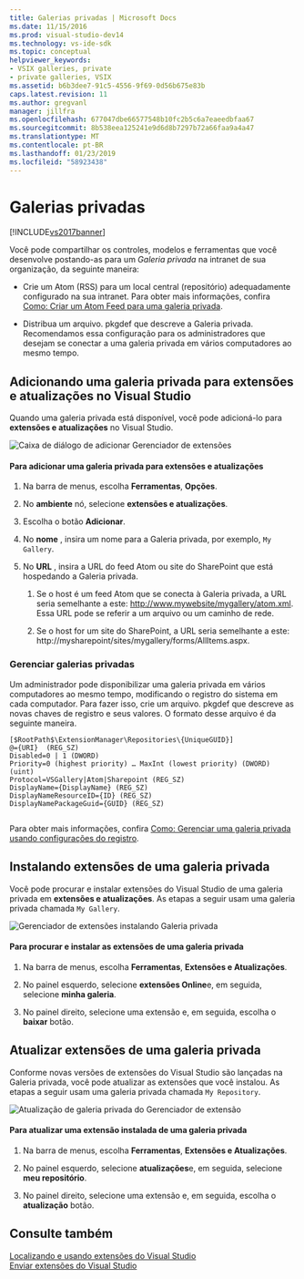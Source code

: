 ```yaml
---
title: Galerias privadas | Microsoft Docs
ms.date: 11/15/2016
ms.prod: visual-studio-dev14
ms.technology: vs-ide-sdk
ms.topic: conceptual
helpviewer_keywords:
- VSIX galleries, private
- private galleries, VSIX
ms.assetid: b6b3dee7-91c5-4556-9f69-0d56b675e83b
caps.latest.revision: 11
ms.author: gregvanl
manager: jillfra
ms.openlocfilehash: 677047dbe66577548b10fc2b5c6a7eaeedbfaa67
ms.sourcegitcommit: 8b538eea125241e9d6d8b7297b72a66faa9a4a47
ms.translationtype: MT
ms.contentlocale: pt-BR
ms.lasthandoff: 01/23/2019
ms.locfileid: "58923438"
---
```

# <a name="private-galleries"></a>Galerias privadas
[!INCLUDE[vs2017banner](../includes/vs2017banner.md)]

Você pode compartilhar os controles, modelos e ferramentas que você desenvolve postando-as para um *Galeria privada* na intranet de sua organização, da seguinte maneira:  
  
-   Crie um Atom (RSS) para um local central (repositório) adequadamente configurado na sua intranet. Para obter mais informações, confira [Como: Criar um Atom Feed para uma galeria privada](../extensibility/how-to-create-an-atom-feed-for-a-private-gallery.md).  
  
-   Distribua um arquivo. pkgdef que descreve a Galeria privada. Recomendamos essa configuração para os administradores que desejam se conectar a uma galeria privada em vários computadores ao mesmo tempo.  
  
## <a name="adding-a-private-gallery-to-extensions-and-updates-in-visual-studio"></a>Adicionando uma galeria privada para extensões e atualizações no Visual Studio  
 Quando uma galeria privada está disponível, você pode adicioná-lo para **extensões e atualizações** no Visual Studio.  
  
 ![Caixa de diálogo de adicionar Gerenciador de extensões](../extensibility/media/em-adddialog.png "EM_AddDialog")  
  
#### <a name="to-add-a-private-gallery-to-extensions-and-updates"></a>Para adicionar uma galeria privada para extensões e atualizações  
  
1.  Na barra de menus, escolha **Ferramentas**, **Opções**.  
  
2.  No **ambiente** nó, selecione **extensões e atualizações**.  
  
3.  Escolha o botão **Adicionar**.  
  
4.  No **nome** , insira um nome para a Galeria privada, por exemplo, `My Gallery`.  
  
5.  No **URL** , insira a URL do feed Atom ou site do SharePoint que está hospedando a Galeria privada.  
  
    1.  Se o host é um feed Atom que se conecta à Galeria privada, a URL seria semelhante a este: http://www.mywebsite/mygallery/atom.xml.  Essa URL pode se referir a um arquivo ou um caminho de rede.  
  
    2.  Se o host for um site do SharePoint, a URL seria semelhante a este: http://mysharepoint/sites/mygallery/forms/AllItems.aspx.  
  
### <a name="managing-private-galleries"></a>Gerenciar galerias privadas  
 Um administrador pode disponibilizar uma galeria privada em vários computadores ao mesmo tempo, modificando o registro do sistema em cada computador. Para fazer isso, crie um arquivo. pkgdef que descreve as novas chaves de registro e seus valores.  O formato desse arquivo é da seguinte maneira.  
  
```  
[$RootPath$\ExtensionManager\Repositories\{UniqueGUID}]  
@={URI}  (REG_SZ)  
Disabled=0 | 1 (DWORD)  
Priority=0 (highest priority) … MaxInt (lowest priority) (DWORD) (uint)  
Protocol=VSGallery|Atom|Sharepoint (REG_SZ)  
DisplayName={DisplayName} (REG_SZ)  
DisplayNameResourceID={ID} (REG_SZ)  
DisplayNamePackageGuid={GUID} (REG_SZ)  
  
```  
  
 Para obter mais informações, confira [Como: Gerenciar uma galeria privada usando configurações do registro](../extensibility/how-to-manage-a-private-gallery-by-using-registry-settings.md).  
  
## <a name="installing-extensions-from-a-private-gallery"></a>Instalando extensões de uma galeria privada  
 Você pode procurar e instalar extensões do Visual Studio de uma galeria privada em **extensões e atualizações**. As etapas a seguir usam uma galeria privada chamada `My Gallery`.  
  
 ![Gerenciador de extensões instalando Galeria privada](../extensibility/media/em.png "EM_")  
  
#### <a name="to-search-for-and-install-extensions-from-a-private-gallery"></a>Para procurar e instalar as extensões de uma galeria privada  
  
1.  Na barra de menus, escolha **Ferramentas**, **Extensões e Atualizações**.  
  
2.  No painel esquerdo, selecione **extensões Online**e, em seguida, selecione **minha galeria**.  
  
3.  No painel direito, selecione uma extensão e, em seguida, escolha o **baixar** botão.  
  
## <a name="updating-extensions-from-a-private-gallery"></a>Atualizar extensões de uma galeria privada  
 Conforme novas versões de extensões do Visual Studio são lançadas na Galeria privada, você pode atualizar as extensões que você instalou. As etapas a seguir usam uma galeria privada chamada `My Repository`.  
  
 ![Atualização de galeria privada do Gerenciador de extensão](../extensibility/media/em-update.png "EM_Update")  
  
#### <a name="to-update-an-installed-extension-from-a-private-gallery"></a>Para atualizar uma extensão instalada de uma galeria privada  
  
1.  Na barra de menus, escolha **Ferramentas**, **Extensões e Atualizações**.  
  
2.  No painel esquerdo, selecione **atualizações**e, em seguida, selecione **meu repositório**.  
  
3.  No painel direito, selecione uma extensão e, em seguida, escolha o **atualização** botão.  
  
## <a name="see-also"></a>Consulte também  
 [Localizando e usando extensões do Visual Studio](../ide/finding-and-using-visual-studio-extensions.md)   
 [Enviar extensões do Visual Studio](../extensibility/shipping-visual-studio-extensions.md)
